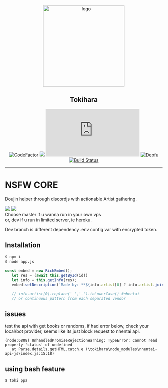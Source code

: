 <div align="center">
   <img width="260" src="https://i.imgur.com/K6GYY36.png" alt="logo"></br><h2>Tokihara</h2>

[![CodeFactor](https://www.codefactor.io/repository/github/sinkaroid/tokihara/badge)](https://www.codefactor.io/repository/github/sinkaroid/tokihara) [![](https://img.shields.io/npm/v/nhentai-api-js)](https://www.npmjs.com/package/nhentai-api-js?activeTab=versions) [![](https://img.shields.io/node/v/discord.js)](https://discord.js.org/#//) [![Depfu](https://badges.depfu.com/badges/6c9eeeca88c0a827bb31e818ce980e29/overview.svg)](https://depfu.com/github/sinkaroid/tokihara?project_id=12347) [![Build Status](https://travis-ci.com/sinkaroid/mai.svg?branch=master)](https://travis-ci.com/sinkaroid/mai)  


----
</div>

# NSFW CORE  
Doujin helper through discordjs with actionable Artist gathering.  

[![](https://img.shields.io/badge/tokihara-master-green)](https://github.com/sinkaroid/hensuki/tree/master) [![](https://img.shields.io/badge/tokihara-dev-purple)](https://github.com/sinkaroid/hensuki/tree/dev)  
Choose master if u wanna run in your own vps  
or, dev if u run in limited server, ie heroku.

Dev branch is different dependency .env config var with encrypted token.
## Installation  
```sh
$ npm i
$ node app.js
``` 

```js
const embed = new RichEmbed();
   let res = (await this.getById(id))
   let info = this.getInfo(res);
   embed.setDescription(`Made by: **${info.artist[0] ? info.artist.join(', ') : info.artist}**`);

   // info.artist[0].replace(' ','-').toLowerCase() #nhentai
   // or continuous pattern from each separated vendor
```
## issues
test the api with get books or randoms, if had error below, check your local/bot provider, seems like its just block request to nhentai api.
```
(node:6808) UnhandledPromiseRejectionWarning: TypeError: Cannot read property 'status' of undefined
   at Parse.details.getHTML.catch.e (\tokihara\node_modules\nhentai-api-js\index.js:15:18)
``` 

## using bash feature
```sh
$ toki ppa
```  